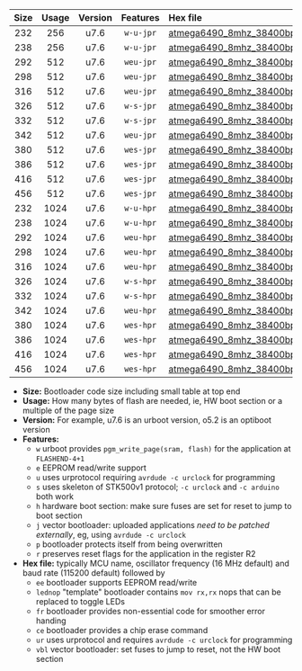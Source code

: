 |Size|Usage|Version|Features|Hex file|
|:-:|:-:|:-:|:-:|:--|
|232|256|u7.6|`w-u-jpr`|[atmega6490_8mhz_38400bps_ur_vbl.hex](https://raw.githubusercontent.com/stefanrueger/urboot/main/bootloaders/atmega6490/fcpu_8mhz/38400_bps/atmega6490_8mhz_38400bps_ur_vbl.hex)|
|238|256|u7.6|`w-u-jpr`|[atmega6490_8mhz_38400bps_lednop_ur_vbl.hex](https://raw.githubusercontent.com/stefanrueger/urboot/main/bootloaders/atmega6490/fcpu_8mhz/38400_bps/atmega6490_8mhz_38400bps_lednop_ur_vbl.hex)|
|292|512|u7.6|`weu-jpr`|[atmega6490_8mhz_38400bps_ee_ur_vbl.hex](https://raw.githubusercontent.com/stefanrueger/urboot/main/bootloaders/atmega6490/fcpu_8mhz/38400_bps/atmega6490_8mhz_38400bps_ee_ur_vbl.hex)|
|298|512|u7.6|`weu-jpr`|[atmega6490_8mhz_38400bps_ee_lednop_ur_vbl.hex](https://raw.githubusercontent.com/stefanrueger/urboot/main/bootloaders/atmega6490/fcpu_8mhz/38400_bps/atmega6490_8mhz_38400bps_ee_lednop_ur_vbl.hex)|
|316|512|u7.6|`weu-jpr`|[atmega6490_8mhz_38400bps_ee_lednop_fr_ur_vbl.hex](https://raw.githubusercontent.com/stefanrueger/urboot/main/bootloaders/atmega6490/fcpu_8mhz/38400_bps/atmega6490_8mhz_38400bps_ee_lednop_fr_ur_vbl.hex)|
|326|512|u7.6|`w-s-jpr`|[atmega6490_8mhz_38400bps_vbl.hex](https://raw.githubusercontent.com/stefanrueger/urboot/main/bootloaders/atmega6490/fcpu_8mhz/38400_bps/atmega6490_8mhz_38400bps_vbl.hex)|
|332|512|u7.6|`w-s-jpr`|[atmega6490_8mhz_38400bps_lednop_vbl.hex](https://raw.githubusercontent.com/stefanrueger/urboot/main/bootloaders/atmega6490/fcpu_8mhz/38400_bps/atmega6490_8mhz_38400bps_lednop_vbl.hex)|
|342|512|u7.6|`weu-jpr`|[atmega6490_8mhz_38400bps_ee_lednop_fr_ce_ur_vbl.hex](https://raw.githubusercontent.com/stefanrueger/urboot/main/bootloaders/atmega6490/fcpu_8mhz/38400_bps/atmega6490_8mhz_38400bps_ee_lednop_fr_ce_ur_vbl.hex)|
|380|512|u7.6|`wes-jpr`|[atmega6490_8mhz_38400bps_ee_vbl.hex](https://raw.githubusercontent.com/stefanrueger/urboot/main/bootloaders/atmega6490/fcpu_8mhz/38400_bps/atmega6490_8mhz_38400bps_ee_vbl.hex)|
|386|512|u7.6|`wes-jpr`|[atmega6490_8mhz_38400bps_ee_lednop_vbl.hex](https://raw.githubusercontent.com/stefanrueger/urboot/main/bootloaders/atmega6490/fcpu_8mhz/38400_bps/atmega6490_8mhz_38400bps_ee_lednop_vbl.hex)|
|416|512|u7.6|`wes-jpr`|[atmega6490_8mhz_38400bps_ee_lednop_fr_vbl.hex](https://raw.githubusercontent.com/stefanrueger/urboot/main/bootloaders/atmega6490/fcpu_8mhz/38400_bps/atmega6490_8mhz_38400bps_ee_lednop_fr_vbl.hex)|
|456|512|u7.6|`wes-jpr`|[atmega6490_8mhz_38400bps_ee_lednop_fr_ce_vbl.hex](https://raw.githubusercontent.com/stefanrueger/urboot/main/bootloaders/atmega6490/fcpu_8mhz/38400_bps/atmega6490_8mhz_38400bps_ee_lednop_fr_ce_vbl.hex)|
|232|1024|u7.6|`w-u-hpr`|[atmega6490_8mhz_38400bps_ur.hex](https://raw.githubusercontent.com/stefanrueger/urboot/main/bootloaders/atmega6490/fcpu_8mhz/38400_bps/atmega6490_8mhz_38400bps_ur.hex)|
|238|1024|u7.6|`w-u-hpr`|[atmega6490_8mhz_38400bps_lednop_ur.hex](https://raw.githubusercontent.com/stefanrueger/urboot/main/bootloaders/atmega6490/fcpu_8mhz/38400_bps/atmega6490_8mhz_38400bps_lednop_ur.hex)|
|292|1024|u7.6|`weu-hpr`|[atmega6490_8mhz_38400bps_ee_ur.hex](https://raw.githubusercontent.com/stefanrueger/urboot/main/bootloaders/atmega6490/fcpu_8mhz/38400_bps/atmega6490_8mhz_38400bps_ee_ur.hex)|
|298|1024|u7.6|`weu-hpr`|[atmega6490_8mhz_38400bps_ee_lednop_ur.hex](https://raw.githubusercontent.com/stefanrueger/urboot/main/bootloaders/atmega6490/fcpu_8mhz/38400_bps/atmega6490_8mhz_38400bps_ee_lednop_ur.hex)|
|316|1024|u7.6|`weu-hpr`|[atmega6490_8mhz_38400bps_ee_lednop_fr_ur.hex](https://raw.githubusercontent.com/stefanrueger/urboot/main/bootloaders/atmega6490/fcpu_8mhz/38400_bps/atmega6490_8mhz_38400bps_ee_lednop_fr_ur.hex)|
|326|1024|u7.6|`w-s-hpr`|[atmega6490_8mhz_38400bps.hex](https://raw.githubusercontent.com/stefanrueger/urboot/main/bootloaders/atmega6490/fcpu_8mhz/38400_bps/atmega6490_8mhz_38400bps.hex)|
|332|1024|u7.6|`w-s-hpr`|[atmega6490_8mhz_38400bps_lednop.hex](https://raw.githubusercontent.com/stefanrueger/urboot/main/bootloaders/atmega6490/fcpu_8mhz/38400_bps/atmega6490_8mhz_38400bps_lednop.hex)|
|342|1024|u7.6|`weu-hpr`|[atmega6490_8mhz_38400bps_ee_lednop_fr_ce_ur.hex](https://raw.githubusercontent.com/stefanrueger/urboot/main/bootloaders/atmega6490/fcpu_8mhz/38400_bps/atmega6490_8mhz_38400bps_ee_lednop_fr_ce_ur.hex)|
|380|1024|u7.6|`wes-hpr`|[atmega6490_8mhz_38400bps_ee.hex](https://raw.githubusercontent.com/stefanrueger/urboot/main/bootloaders/atmega6490/fcpu_8mhz/38400_bps/atmega6490_8mhz_38400bps_ee.hex)|
|386|1024|u7.6|`wes-hpr`|[atmega6490_8mhz_38400bps_ee_lednop.hex](https://raw.githubusercontent.com/stefanrueger/urboot/main/bootloaders/atmega6490/fcpu_8mhz/38400_bps/atmega6490_8mhz_38400bps_ee_lednop.hex)|
|416|1024|u7.6|`wes-hpr`|[atmega6490_8mhz_38400bps_ee_lednop_fr.hex](https://raw.githubusercontent.com/stefanrueger/urboot/main/bootloaders/atmega6490/fcpu_8mhz/38400_bps/atmega6490_8mhz_38400bps_ee_lednop_fr.hex)|
|456|1024|u7.6|`wes-hpr`|[atmega6490_8mhz_38400bps_ee_lednop_fr_ce.hex](https://raw.githubusercontent.com/stefanrueger/urboot/main/bootloaders/atmega6490/fcpu_8mhz/38400_bps/atmega6490_8mhz_38400bps_ee_lednop_fr_ce.hex)|

- **Size:** Bootloader code size including small table at top end
- **Usage:** How many bytes of flash are needed, ie, HW boot section or a multiple of the page size
- **Version:** For example, u7.6 is an urboot version, o5.2 is an optiboot version
- **Features:**
  + `w` urboot provides `pgm_write_page(sram, flash)` for the application at `FLASHEND-4+1`
  + `e` EEPROM read/write support
  + `u` uses urprotocol requiring `avrdude -c urclock` for programming
  + `s` uses skeleton of STK500v1 protocol; `-c urclock` and `-c arduino` both work
  + `h` hardware boot section: make sure fuses are set for reset to jump to boot section
  + `j` vector bootloader: uploaded applications *need to be patched externally*, eg, using `avrdude -c urclock`
  + `p` bootloader protects itself from being overwritten
  + `r` preserves reset flags for the application in the register R2
- **Hex file:** typically MCU name, oscillator frequency (16 MHz default) and baud rate (115200 default) followed by
  + `ee` bootloader supports EEPROM read/write
  + `lednop` "template" bootloader contains `mov rx,rx` nops that can be replaced to toggle LEDs
  + `fr` bootloader provides non-essential code for smoother error handing
  + `ce` bootloader provides a chip erase command
  + `ur` uses urprotocol and requires `avrdude -c urclock` for programming
  + `vbl` vector bootloader: set fuses to jump to reset, not the HW boot section
